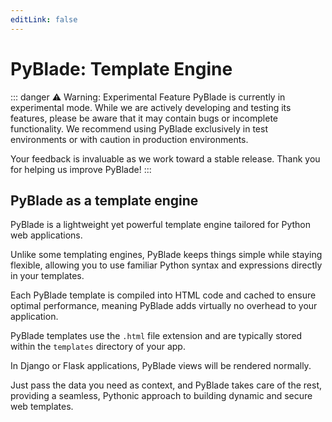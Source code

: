 ```yaml
---
editLink: false
---
```


# PyBlade: Template Engine

::: danger ⚠️ Warning: Experimental Feature
PyBlade is currently in experimental mode. While we are actively developing and testing its features, please be aware that it may contain bugs or incomplete functionality. We recommend using PyBlade exclusively in test environments or with caution in production environments.

Your feedback is invaluable as we work toward a stable release. Thank you for helping us improve PyBlade!
:::

## PyBlade as a template engine

PyBlade is a lightweight yet powerful template engine tailored for Python web applications.

Unlike some templating engines, PyBlade keeps things simple while staying flexible, allowing you to use familiar Python syntax and expressions directly in your templates.

Each PyBlade template is compiled into HTML code and cached to ensure optimal performance, meaning PyBlade adds virtually no overhead to your application.

PyBlade templates use the `.html` file extension and are typically stored within the `templates` directory of your app.

In Django or Flask applications, PyBlade views will be rendered normally.

Just pass the data you need as context, and PyBlade takes care of the rest, providing a seamless, Pythonic approach to building dynamic and secure web templates.